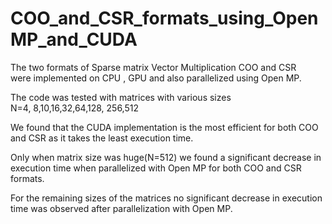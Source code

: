 # COO_and_CSR_formats_using_OpenMP_and_CUDA

The two formats of Sparse matrix Vector Multiplication COO and CSR were implemented on CPU , GPU and also parallelized using Open MP.

The code was tested with matrices with various sizes N=4, 8,10,16,32,64,128, 256,512 

We found that the CUDA implementation is the most efficient for both COO and CSR as it takes the least execution time.

Only when matrix size was huge(N=512) we found a significant decrease in execution time when parallelized with Open MP for both COO and CSR formats.

For the remaining sizes of the matrices no significant decrease in execution time was observed after parallelization with Open MP.


